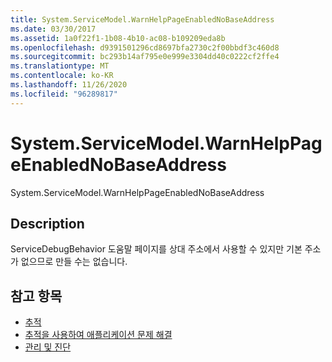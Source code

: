 ```yaml
---
title: System.ServiceModel.WarnHelpPageEnabledNoBaseAddress
ms.date: 03/30/2017
ms.assetid: 1a0f22f1-1b08-4b10-ac08-b109209eda8b
ms.openlocfilehash: d9391501296cd8697bfa2730c2f00bbdf3c460d8
ms.sourcegitcommit: bc293b14af795e0e999e3304dd40c0222cf2ffe4
ms.translationtype: MT
ms.contentlocale: ko-KR
ms.lasthandoff: 11/26/2020
ms.locfileid: "96289817"
---
```

# <a name="systemservicemodelwarnhelppageenablednobaseaddress"></a>System.ServiceModel.WarnHelpPageEnabledNoBaseAddress

System.ServiceModel.WarnHelpPageEnabledNoBaseAddress  
  
## <a name="description"></a>Description  

 ServiceDebugBehavior 도움말 페이지를 상대 주소에서 사용할 수 있지만 기본 주소가 없으므로 만들 수는 없습니다.  
  
## <a name="see-also"></a>참고 항목

- [추적](index.md)
- [추적을 사용하여 애플리케이션 문제 해결](using-tracing-to-troubleshoot-your-application.md)
- [관리 및 진단](../index.md)
